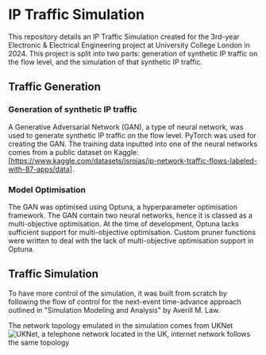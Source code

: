 # IP Traffic Simulation

This repository details an IP Traffic Simulation created for the 3rd-year Electronic & Electrical Engineering project at University College London in 2024. This project is split into two parts: generation of synthetic IP traffic on the flow level, and the simulation of that synthetic IP traffic. 

## Traffic Generation
### Generation of synthetic IP traffic
A Generative Adversarial Network (GAN), a type of neural network, was used to generate synthetic IP traffic on the flow level. PyTorch was used for creating the GAN. The training data inputted into one of the neural networks comes from a public dataset on Kaggle: [https://www.kaggle.com/datasets/jsrojas/ip-network-traffic-flows-labeled-with-87-apps/data]. 

### Model Optimisation
The GAN was optimised using Optuna, a hyperparameter optimisation framework. The GAN contain two neural networks, hence it is classed as a multi-objective optimisation. At the time of development, Optuna lacks sufficient support for multi-objective optimisation. Custom pruner functions were written to deal with the lack of multi-objective optimisation support in Optuna. 

## Traffic Simulation
To have more control of the simulation, it was built from scratch by following the flow of control for the next-event time-advance approach outlined in "Simulation Modeling and Analysis" by Averill M. Law.

The network topology emulated in the simulation comes from UKNet 
![UKNet, a telephone network located in the UK, internet network follows the same topology]()
